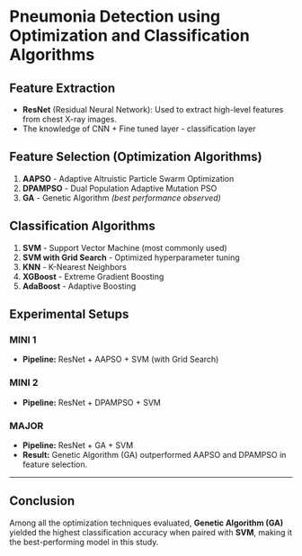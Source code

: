 # Pneumonia Detection using Optimization and Classification Algorithms

## Feature Extraction
- **ResNet** (Residual Neural Network): Used to extract high-level features from chest X-ray images.
- The knowledge of CNN + Fine tuned layer - classification layer
## Feature Selection (Optimization Algorithms)
1. **AAPSO** - Adaptive Altruistic Particle Swarm Optimization  
2. **DPAMPSO** - Dual Population Adaptive Mutation PSO  
3. **GA** - Genetic Algorithm *(best performance observed)*

## Classification Algorithms
1. **SVM** - Support Vector Machine (most commonly used)  
2. **SVM with Grid Search** - Optimized hyperparameter tuning  
3. **KNN** - K-Nearest Neighbors  
4. **XGBoost** - Extreme Gradient Boosting  
5. **AdaBoost** - Adaptive Boosting

## Experimental Setups

### MINI 1  
- **Pipeline:** ResNet + AAPSO + SVM (with Grid Search)

### MINI 2  
- **Pipeline:** ResNet + DPAMPSO + SVM

### MAJOR  
- **Pipeline:** ResNet + GA + SVM  
- **Result:** Genetic Algorithm (GA) outperformed AAPSO and DPAMPSO in feature selection.

---

## Conclusion
Among all the optimization techniques evaluated, **Genetic Algorithm (GA)** yielded the highest classification accuracy when paired with **SVM**, making it the best-performing model in this study.
